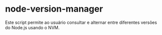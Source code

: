 # node-version-manager
Este script permite ao usuário consultar e alternar entre diferentes versões do Node.js usando o NVM.
